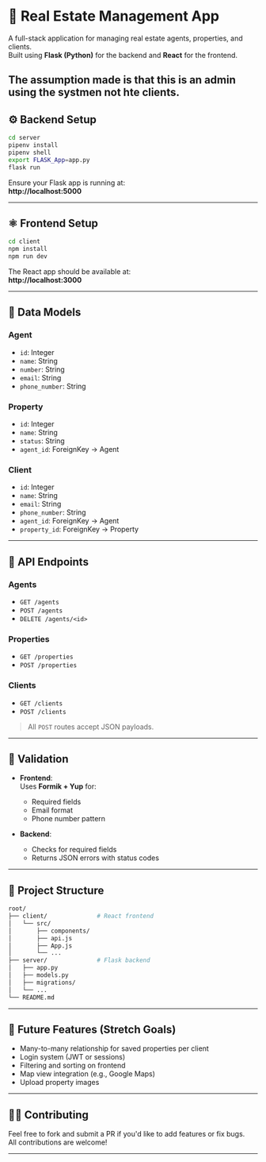 # 🏡 Real Estate Management App

A full-stack application for managing real estate agents, properties, and clients.  
Built using **Flask (Python)** for the backend and **React** for the frontend.

The assumption made is that this is an admin using the systmen not hte clients.
---

## ⚙️ Backend Setup

```bash
cd server
pipenv install
pipenv shell
export FLASK_App=app.py
flask run
```

Ensure your Flask app is running at:  
**http://localhost:5000**

---

## ⚛️ Frontend Setup

```bash
cd client
npm install
npm run dev
```

The React app should be available at:  
**http://localhost:3000**

---

## 🧠 Data Models

### Agent
- `id`: Integer  
- `name`: String  
- `number`: String  
- `email`: String  
- `phone_number`: String  

### Property
- `id`: Integer  
- `name`: String  
- `status`: String  
- `agent_id`: ForeignKey → Agent  

### Client
- `id`: Integer  
- `name`: String  
- `email`: String  
- `phone_number`: String  
- `agent_id`: ForeignKey → Agent  
- `property_id`: ForeignKey → Property  

---

## 🔄 API Endpoints

### Agents
- `GET /agents`  
- `POST /agents`  
- `DELETE /agents/<id>`

### Properties
- `GET /properties`  
- `POST /properties`

### Clients
- `GET /clients`  
- `POST /clients`

> All `POST` routes accept JSON payloads.

---

## 🧪 Validation

- **Frontend**:  
  Uses **Formik + Yup** for:
  - Required fields
  - Email format
  - Phone number pattern

- **Backend**:
  - Checks for required fields
  - Returns JSON errors with status codes

---

## 📂 Project Structure

```bash
root/
├── client/              # React frontend
│   └── src/
│       ├── components/
│       ├── api.js
│       ├── App.js
│       └── ...
├── server/              # Flask backend
│   ├── app.py
│   ├── models.py
│   ├── migrations/
│   └── ...
└── README.md
```

---

## 📌 Future Features (Stretch Goals)

- Many-to-many relationship for saved properties per client  
- Login system (JWT or sessions)  
- Filtering and sorting on frontend  
- Map view integration (e.g., Google Maps)  
- Upload property images  

---

## 🧑‍💻 Contributing

Feel free to fork and submit a PR if you'd like to add features or fix bugs.  
All contributions are welcome!

---


